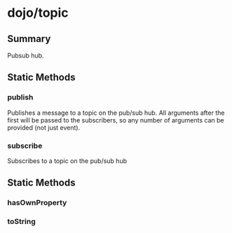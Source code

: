 # dojo/topic

## Summary

Pubsub hub.
## Static Methods

### publish
Publishes a message to a topic on the pub/sub hub. All arguments after
the first will be passed to the subscribers, so any number of arguments
can be provided (not just event).

### subscribe
Subscribes to a topic on the pub/sub hub

## Static Methods

### hasOwnProperty


### toString


